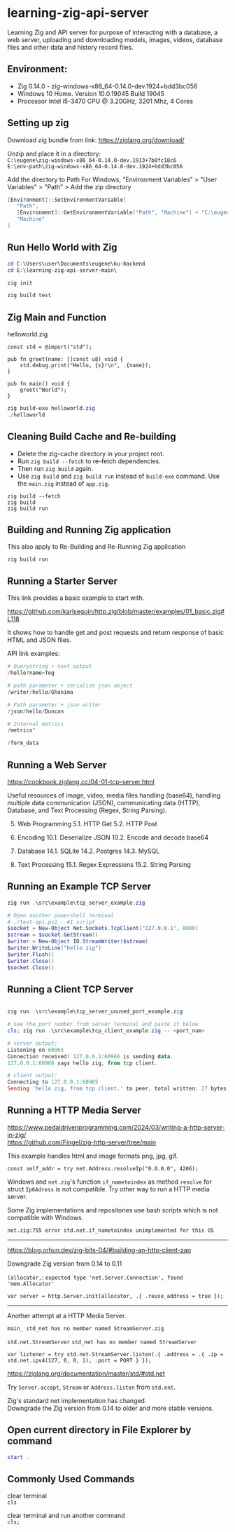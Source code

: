 # learning-zig-api-server

Learning Zig and API server for purpose of interacting with a database, a web server, uploading and downloading models, images, videos, database files and other data and history record files.

## Environment:

- Zig 0.14.0 - zig-windows-x86_64-0.14.0-dev.1924+bdd3bc056
- Windows 10 Home. Version 10.0.19045 Build 19045
- Processor Intel i5-3470 CPU @ 3.20GHz, 3201 Mhz, 4 Cores

## Setting up zig

Download zig bundle from link:
https://ziglang.org/download/

Unzip and place it in a directory:  
`C:\eugene\zig-windows-x86_64-0.14.0-dev.1913+7b8fc18c6`  
`E:\env-path\zig-windows-x86_64-0.14.0-dev.1924+bdd3bc056`

Add the directory to Path
For Windows, "Environment Variables" > "User Variables" > "Path" > Add the zip directory

```powershell
[Environment]::SetEnvironmentVariable(
   "Path",
   [Environment]::GetEnvironmentVariable("Path", "Machine") + "C:\eugene\zig-windows-x86_64-0.14.0-dev.1913+7b8fc18c6",
   "Machine"
)

```

## Run Hello World with Zig

```powershell
cd C:\Users\user\Documents\eugene\ku-backend
cd E:\learning-zig-api-server-main\

zig init

zig build test
```

## Zig Main and Function

helloworld.zig

```zig
const std = @import("std");

pub fn greet(name: []const u8) void {
    std.debug.print("Hello, {s}!\n", .{name});
}

pub fn main() void {
    greet("World");
}
```

```powershell
zig build-exe helloworld.zig
./helloworld
```

## Cleaning Build Cache and Re-building

- Delete the zig-cache directory in your project root.
- Run `zig build --fetch` to re-fetch dependencies.
- Then run `zig build` again.
- Use `zig build` and `zig build run` instead of `build-exe` command. Use the `main.zig` instead of `app.zig`.

```zig
zig build --fetch
zig build
zig build run
```

## Building and Running Zig application

This also apply to Re-Building and Re-Running Zig application

```zig
zig build run
```

## Running a Starter Server

This link provides a basic example to start with.

<https://github.com/karlseguin/http.zig/blob/master/examples/01_basic.zig#L118>

It shows how to handle get and post requests and return response of basic HTML and JSON files.

API link examples:

```s
# Querystring + text output
/hello?name=Teg

# path parameter + serialize json object
/writer/hello/Ghanima

# Path parameter + json writer
/json/hello/Duncan 

# Internal metrics
/metrics"

/form_data
```

## Running a Web Server

<https://cookbook.ziglang.cc/04-01-tcp-server.html>

Useful resources of image, video, media files handling (base64), handling multiple data communication (JSON), communicating data (HTTP), Database, and Text Processing (Regex, String Parsing).

5. Web Programming
5.1. HTTP Get
5.2. HTTP Post

10. Encoding
10.1. Deserialize JSON
10.2. Encode and decode base64

14. Database
14.1. SQLite
14.2. Postgres
14.3. MySQL

15. Text Processing
15.1. Regex Expressions
15.2. String Parsing

## Running an Example TCP Server

```powershell
zig run .\src\example\tcp_server_example.zig

# Open another powershell terminal
# ./test-api.ps1 - #1 script
$socket = New-Object Net.Sockets.TcpClient("127.0.0.1", 8000)
$stream = $socket.GetStream()
$writer = New-Object IO.StreamWriter($stream)
$writer.WriteLine("hello zig")
$writer.Flush()
$writer.Close()
$socket.Close()
```

## Running a Client TCP Server

```powershell

zig run .\src\example\tcp_server_unused_port_example.zig

# See the port number from server terminal and paste it below
cls; zig run .\src\example\tcp_client_example.zig -- <port_num>

# server output:
Listening on 60965 
Connection received! 127.0.0.1:60966 is sending data.
127.0.0.1:60966 says hello zig, from tcp client.

# client output: 
Connecting to 127.0.0.1:60965
Sending 'hello zig, from tcp client.' to peer, total written: 27 bytes
```

## Running a HTTP Media Server

<https://www.pedaldrivenprogramming.com/2024/03/writing-a-http-server-in-zig/>  
<https://github.com/Fingel/zig-http-server/tree/main>

This example handles html and image formats png, jpg, gif.

`const self_addr = try net.Address.resolveIp("0.0.0.0", 4206);`

Windows and `net.zig`'s function `if_nametoindex` as method `resolve` for struct `Ip6Adress` is not compatible. Try other way to run a HTTP media server.

Some Zig implementations and repositories use bash scripts which is not compatible with Windows.

`net.zig:755 error std.net.if_nametoindex unimplemented for this OS`

---

<https://blog.orhun.dev/zig-bits-04/#building-an-http-client-zap>  

Downgrade Zig version from 0.14 to 0.11

`(allocator,`: `expected type 'net.Server.Connection', found 'mem.Allocator'`

`var server = http.Server.init(allocator, .{ .reuse_address = true });`

---

Another attempt at a HTTP Media Server.

`main_ std_net has no member named StreamServer.zig`

`std.net.StreamServer` `std_net has no member named StreamServer`

`var listener = try std.net.StreamServer.listen(.{ .address = .{ .ip = std.net.ipv4(127, 0, 0, 1), .port = PORT } });`

<https://ziglang.org/documentation/master/std/#std.net>

Try `Server.accept`, `Stream` or `Address.listen` from `std.ent`.

Zig's standard net implementation has changed.  
Downgrade the Zig version from 0.14 to older and more stable versions.

## Open current directory in File Explorer by command

```powershell
start .
```

## Commonly Used Commands

clear terminal  
`cls`

clear terminal and run another command  
`cls; `